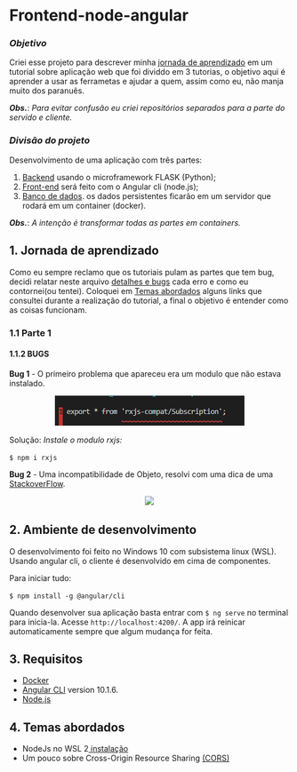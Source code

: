 # Frontend-node-angular
### *Objetivo*
Criei esse projeto para descrever minha [jornada de aprendizado](##-1.-Jornada-de-aprendizado) em um tutorial sobre aplicação web que foi dividdo em 3 tutorias, o objetivo aqui é aprender a usar as ferrametas e ajudar a quem, assim como eu, não manja muito dos paranuês.

**_Obs._**: *Para evitar confusão eu criei repositórios separados para a parte do servido e cliente.*

### *Divisão do projeto*
Desenvolvimento de uma aplicação com três partes:
 1. [Backend](https://github.com/TiagoGIM/Backend-Flask-Docker) usando o microframework FLASK (Python);
2. [Front-end](https://github.com/TiagoGIM/Frontend-node-angular/) será feito com o Angular cli (node.js);
3. [Banco de dados](##-Banco-de-dados). os dados persistentes ficarão em um servidor que rodará em um container (docker).

**_Obs._**: *A intenção é transformar todas as partes em containers.*

## 1. Jornada de aprendizado
Como eu sempre reclamo que os tutoriais pulam as partes que tem bug, decidi relatar neste arquivo [detalhes e bugs](./app/detalhes_e_bugs.md) cada erro e como eu contornei(ou tentei).
Coloquei em [Temas abordados](##-4.-Temas-abordados.) alguns links que consultei durante a realização do tutorial, a final o objetivo é entender como as coisas funcionam.
### 1.1 Parte 1 
#### 1.1.2 **BUGS**
**Bug 1** -
O primeiro problema que apareceu era um modulo que não estava instalado.
<div  align="center">
<section data-markdown>                    
<img src="./app/imgs_bugs/bug_1.PNG">
</section>
</div>
 
Solução: *Instale o modulo rxjs:*

 ``` $ npm i rxjs ```


**Bug 2** - Uma incompatibilidade de Objeto, resolvi com uma dica de uma [StackoverFlow](https://stackoverflow.com/questions/54475893/typescript-type-x-is-missing-the-following-properties-from-type-y-length-pop).


<div  align="center">
<section data-markdown>                    
<img src="./app/imgs_bugs/bug_2.PNG">
</section>
</div>

## 2. Ambiente de desenvolvimento
O desenvolvimento foi feito no Windows 10 com subsistema linux (WSL).
Usando angular cli, o cliente é desenvolvido em cima de componentes.

Para iniciar tudo:

```$ npm install -g @angular/cli```

Quando desenvolver sua aplicação basta entrar com `$ ng serve` no terminal para inicia-la. Acesse `http://localhost:4200/`. A app irá reinicar automaticamente sempre que algum mudança for feita.

## 3. Requisitos
- [Docker](https://www.docker.com/)
- [Angular CLI](https://github.com/angular/angular-cli) version 10.1.6.
- [Node.js](https://nodejs.org/pt-br/)

## 4. Temas abordados
- NodeJs no WSL 2[ instalação ](https://docs.microsoft.com/pt-br/windows/nodejs/setup-on-wsl2)
- Um pouco sobre Cross-Origin Resource Sharing [(CORS)](https://developer.mozilla.org/en-US/docs/Web/HTTP/CORS)

